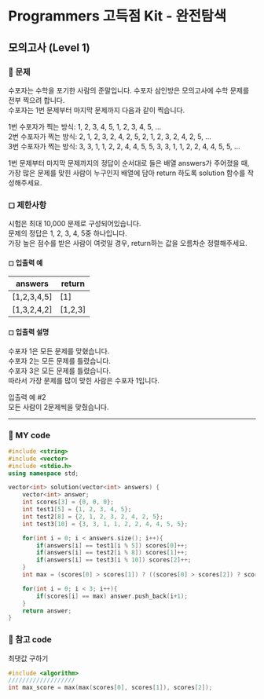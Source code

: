 # Programmers 고득점 Kit - 완전탐색

## 모의고사 (Level 1)

### 🌴 문제

수포자는 수학을 포기한 사람의 준말입니다. 수포자 삼인방은 모의고사에 수학 문제를 전부 찍으려 합니다.<br> 수포자는 1번 문제부터 마지막 문제까지 다음과 같이 찍습니다.<br>

1번 수포자가 찍는 방식: 1, 2, 3, 4, 5, 1, 2, 3, 4, 5, ...<br>
2번 수포자가 찍는 방식: 2, 1, 2, 3, 2, 4, 2, 5, 2, 1, 2, 3, 2, 4, 2, 5, ...<br>
3번 수포자가 찍는 방식: 3, 3, 1, 1, 2, 2, 4, 4, 5, 5, 3, 3, 1, 1, 2, 2, 4, 4, 5, 5, ...<br>

1번 문제부터 마지막 문제까지의 정답이 순서대로 들은 배열 answers가 주어졌을 때,<br>
가장 많은 문제를 맞힌 사람이 누구인지 배열에 담아 return 하도록 solution 함수를 작성해주세요.

### ◻ 제한사항

시험은 최대 10,000 문제로 구성되어있습니다.<br>
문제의 정답은 1, 2, 3, 4, 5중 하나입니다.<br>
가장 높은 점수를 받은 사람이 여럿일 경우, return하는 값을 오름차순 정렬해주세요.

#### ◻ 입출력 예

| answers     | return  |
| ----------- | ------- |
| [1,2,3,4,5] | [1]     |
| [1,3,2,4,2] | [1,2,3] |

#### ◻ 입출력 설명

수포자 1은 모든 문제를 맞혔습니다.<br>
수포자 2는 모든 문제를 틀렸습니다.<br>
수포자 3은 모든 문제를 틀렸습니다.<br>
따라서 가장 문제를 많이 맞힌 사람은 수포자 1입니다.<br>

입출력 예 #2<br>
모든 사람이 2문제씩을 맞췄습니다.

---

### 🤠 MY code

```c++
#include <string>
#include <vector>
#include <stdio.h>
using namespace std;

vector<int> solution(vector<int> answers) {
    vector<int> answer;
    int scores[3] = {0, 0, 0};
    int test1[5] = {1, 2, 3, 4, 5};
    int test2[8] = {2, 1, 2, 3, 2, 4, 2, 5};
    int test3[10] = {3, 3, 1, 1, 2, 2, 4, 4, 5, 5};

    for(int i = 0; i < answers.size(); i++){
        if(answers[i] == test1[i % 5]) scores[0]++;
        if(answers[i] == test2[i % 8]) scores[1]++;
        if(answers[i] == test3[i % 10]) scores[2]++;
    }
    int max = (scores[0] > scores[1]) ? ((scores[0] > scores[2]) ? scores[0] : scores[2]) : ((scores[1] > scores[2]) ? scores[1] : scores[2]); //최댓값 구하기

    for(int i = 0; i < 3; i++){
        if(scores[i] == max) answer.push_back(i+1);
    }
    return answer;
}
```

### 💬 참고 code

최댓값 구하기

```c++
#include <algorithm>
///////////////////
int max_score = max(max(scores[0], scores[1]), scores[2]);
```
